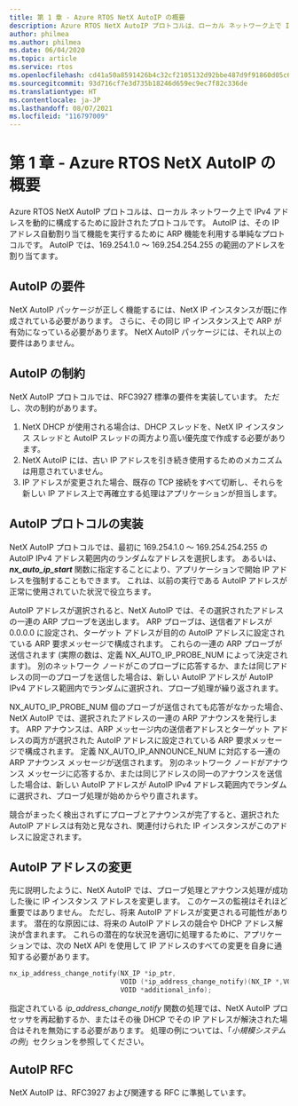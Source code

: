 ```yaml
---
title: 第 1 章 - Azure RTOS NetX AutoIP の概要
description: Azure RTOS NetX AutoIP プロトコルは、ローカル ネットワーク上で IPv4 アドレスを動的に構成するために設計されたプロトコルです。
author: philmea
ms.author: philmea
ms.date: 06/04/2020
ms.topic: article
ms.service: rtos
ms.openlocfilehash: cd41a50a8591426b4c32cf2105132d92bbe487d9f91860d05c65f1a65e6d1d1c
ms.sourcegitcommit: 93d716cf7e3d735b18246d659ec9ec7f82c336de
ms.translationtype: HT
ms.contentlocale: ja-JP
ms.lasthandoff: 08/07/2021
ms.locfileid: "116797009"
---
```

# <a name="chapter-1---introduction-to-azure-rtos-netx-autoip"></a>第 1 章 - Azure RTOS NetX AutoIP の概要
  
Azure RTOS NetX AutoIP プロトコルは、ローカル ネットワーク上で IPv4 アドレスを動的に構成するために設計されたプロトコルです。 AutoIP は、その IP アドレス自動割り当て機能を実行するために ARP 機能を利用する単純なプロトコルです。 AutoIP では、169.254.1.0 ～ 169.254.254.255 の範囲のアドレスを割り当てます。

## <a name="autoip-requirements"></a>AutoIP の要件

NetX AutoIP パッケージが正しく機能するには、NetX IP インスタンスが既に作成されている必要があります。 さらに、その同じ IP インスタンス上で ARP が有効になっている必要があります。 NetX AutoIP パッケージには、それ以上の要件はありません。

## <a name="autoip-constraints"></a>AutoIP の制約 

NetX AutoIP プロトコルでは、RFC3927 標準の要件を実装しています。 ただし、次の制約があります。

1. NetX DHCP が使用される場合は、DHCP スレッドを、NetX IP インスタンス スレッドと AutoIP スレッドの両方より高い優先度で作成する必要があります。
1. NetX AutoIP には、古い IP アドレスを引き続き使用するためのメカニズムは用意されていません。
1. IP アドレスが変更された場合、既存の TCP 接続をすべて切断し、それらを新しい IP アドレス上で再確立する処理はアプリケーションが担当します。

## <a name="autoip-protocol-implementation"></a>AutoIP プロトコルの実装

NetX AutoIP プロトコルでは、最初に 169.254.1.0 ～ 169.254.254.255 の AutoIP IPv4 アドレス範囲内のランダムなアドレスを選択します。 あるいは、***nx_auto_ip_start*** 関数に指定することにより、アプリケーションで開始 IP アドレスを強制することもできます。 これは、以前の実行である AutoIP アドレスが正常に使用されていた状況で役立ちます。

AutoIP アドレスが選択されると、NetX AutoIP では、その選択されたアドレスの一連の ARP プローブを送出します。 ARP プローブは、送信者アドレスが 0.0.0.0 に設定され、ターゲット アドレスが目的の AutoIP アドレスに設定されている ARP 要求メッセージで構成されます。 これらの一連の ARP プローブが送信されます (実際の数は、定義 NX_AUTO_IP_PROBE_NUM によって決定されます)。 別のネットワーク ノードがこのプローブに応答するか、または同じアドレスの同一のプローブを送信した場合は、新しい AutoIP アドレスが AutoIP IPv4 アドレス範囲内でランダムに選択され、プローブ処理が繰り返されます。

NX_AUTO_IP_PROBE_NUM 個のプローブが送信されても応答がなかった場合、NetX AutoIP では、選択されたアドレスの一連の ARP アナウンスを発行します。 ARP アナウンスは、ARP メッセージ内の送信者アドレスとターゲット アドレスの両方が選択された AutoIP アドレスに設定されている ARP 要求メッセージで構成されます。 定義 NX_AUTO_IP_ANNOUNCE_NUM に対応する一連の ARP アナウンス メッセージが送信されます。 別のネットワーク ノードがアナウンス メッセージに応答するか、または同じアドレスの同一のアナウンスを送信した場合は、新しい AutoIP アドレスが AutoIP IPv4 アドレス範囲内でランダムに選択され、プローブ処理が始めからやり直されます。

競合がまったく検出されずにプローブとアナウンスが完了すると、選択された AutoIP アドレスは有効と見なされ、関連付けられた IP インスタンスがこのアドレスに設定されます。

## <a name="autoip-address-change"></a>AutoIP アドレスの変更

先に説明したように、NetX AutoIP では、プローブ処理とアナウンス処理が成功した後に IP インスタンス アドレスを変更します。 このケースの監視はそれほど重要ではありません。 ただし、将来 AutoIP アドレスが変更される可能性があります。 潜在的な原因には、将来の AutoIP アドレスの競合や DHCP アドレス解決が含まれます。 これらの潜在的な状況を適切に処理するために、アプリケーションでは、次の NetX API を使用して IP アドレスのすべての変更を自身に通知する必要があります。

```c
nx_ip_address_change_notify(NX_IP *ip_ptr,
                            VOID (*ip_address_change_notify)(NX_IP *,VOID*),
                            VOID *additional_info);
```

指定されている *ip_address_change_notify* 関数の処理では、NetX AutoIP プロセッサを再起動するか、またはその後 DHCP でその IP アドレスが解決された場合はそれを無効にする必要があります。 処理の例については、「*小規模システムの例*」セクションを参照してください。

## <a name="autoip-rfcs"></a>AutoIP RFC

NetX AutoIP は、RFC3927 および関連する RFC に準拠しています。